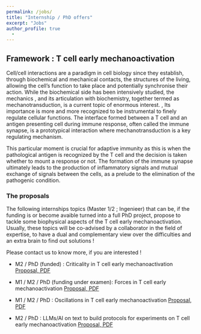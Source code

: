 ```yaml
---
permalink: /jobs/
title: "Internship / PhD offers"
excerpt: "Jobs"
author_profile: true
  - 
---
```

## Framework : T cell early mechanoactivation

Cell/cell interactions are a paradigm in cell biology since they establish, through biochemical and mechanical contacts, the structures of the living, allowing the cell’s function to take place and potentially synchronise their action. While the biochemical side has been intensively studied, the mechanics , and its articulation with biochemistry, together termed as mechanotransduction, is a current topic of enormous interest. , Its importance is more and more recognized to be instrumental to finely regulate cellular functions. The interface formed between a T cell and an antigen presenting cell during immune response, often called the immune synapse, is a prototypical interaction where mechanotransduction is a key regulating mechanism. 

This particular moment is crucial for adaptive immunity as this is when the pathological antigen is recognized by the T cell and the decision is taken whether to mount a response or not. The formation of the immune synapse ultimately leads to the production of inflammatory signals and mutual exchange of signals between the cells, as a prelude to the elimination of the pathogenic condition.

### The proposals

The following internships topics (Master 1/2 ; Ingenieer) that can be, if the funding is or become avaible turned into a full PhD project, propose to tackle some biophysical aspects of the T cell early mechanoactivation. Usually, these topics will be co-advised by a collaborator in the field of expertise, to have a dual and complementary view over the difficulties and an extra brain to find out solutions !

Please contact us to know more, if you are interested !

- M2 / PhD (funded) : Criticality in T cell early mechanoactivation [Proposal, PDF](https://phpuech.github.io/files/Criticality.pdf)

- M1 / M2 / PhD (funding under examen): Forces in T cell early mechanoactivation [Proposal, PDF](https://phpuech.github.io/files/Spreading.pdf)

- M1 / M2 / PhD : Oscillations in T cell early mechanoactivation [Proposal, PDF](https://phpuech.github.io/files/Oscillations.pdf)

- M2 / PhD : LLMs/AI on text to build protocols for experiments on T cell early mechanoactivation [Proposal, PDF](https://phpuech.github.io/files/LLM.pdf)
